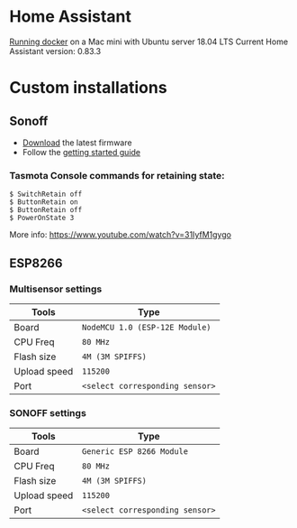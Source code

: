 # Home Assistant

[Running docker](https://github.com/sjorsjes/docker-setup) on a Mac mini with Ubuntu server 18.04 LTS
Current Home Assistant version: 0.83.3

# Custom installations

## Sonoff
* [Download](https://github.com/arendst/Sonoff-Tasmota) the latest firmware
* Follow the [getting started guide](https://github.com/arendst/Sonoff-Tasmota/wiki/Prerequisite)

### Tasmota Console commands for retaining state:
```
$ SwitchRetain off
$ ButtonRetain on
$ ButtonRetain off
$ PowerOnState 3
```
More info: https://www.youtube.com/watch?v=31IyfM1gygo

## ESP8266
### Multisensor settings

| Tools         | Type                            |
| ------------- | ------------------------------- |
| Board         | `NodeMCU 1.0 (ESP-12E Module)`  |
| CPU Freq      | `80 MHz`                        |
| Flash size    | `4M (3M SPIFFS)`                |
| Upload speed  | `115200`                        |
| Port          | `<select corresponding sensor>` |

### SONOFF settings

| Tools         | Type                            |
| ------------- | ------------------------------- |
| Board         | `Generic ESP 8266 Module`  |
| CPU Freq      | `80 MHz`                        |
| Flash size    | `4M (3M SPIFFS)`                |
| Upload speed  | `115200`                        |
| Port          | `<select corresponding sensor>` |
